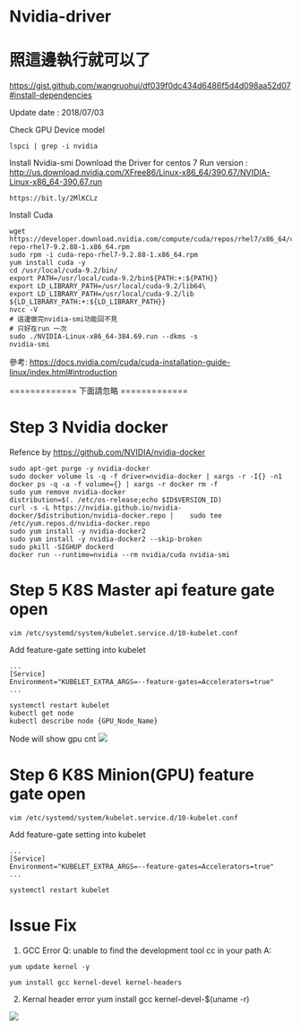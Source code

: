 # Nvidia-driver

照這邊執行就可以了
===

https://gist.github.com/wangruohui/df039f0dc434d6486f5d4d098aa52d07#install-dependencies

Update date : 2018/07/03

Check GPU Device model
```shell=
lspci | grep -i nvidia
```

Install Nvidia-smi
Download the Driver for centos 7
Run version : http://us.download.nvidia.com/XFree86/Linux-x86_64/390.67/NVIDIA-Linux-x86_64-390.67.run

```shell=
https://bit.ly/2MlKCLz
```

Install Cuda
```shell=
wget https://developer.download.nvidia.com/compute/cuda/repos/rhel7/x86_64/cuda-repo-rhel7-9.2.88-1.x86_64.rpm
sudo rpm -i cuda-repo-rhel7-9.2.88-1.x86_64.rpm
yum install cuda -y
cd /usr/local/cuda-9.2/bin/
export PATH=/usr/local/cuda-9.2/bin${PATH:+:${PATH}}
export LD_LIBRARY_PATH=/usr/local/cuda-9.2/lib64\
export LD_LIBRARY_PATH=/usr/local/cuda-9.2/lib                         ${LD_LIBRARY_PATH:+:${LD_LIBRARY_PATH}}
nvcc -V
# 這邊做完nvidia-smi功能回不見
# 只好在run 一次
sudo ./NVIDIA-Linux-x86_64-384.69.run --dkms -s
nvidia-smi
```

參考: https://docs.nvidia.com/cuda/cuda-installation-guide-linux/index.html#introduction

============= 下面請忽略 =============













Step 3 Nvidia docker
===
Refence by https://github.com/NVIDIA/nvidia-docker
```shell=
sudo apt-get purge -y nvidia-docker
sudo docker volume ls -q -f driver=nvidia-docker | xargs -r -I{} -n1 docker ps -q -a -f volume={} | xargs -r docker rm -f
sudo yum remove nvidia-docker
distribution=$(. /etc/os-release;echo $ID$VERSION_ID)
curl -s -L https://nvidia.github.io/nvidia-docker/$distribution/nvidia-docker.repo |    sudo tee /etc/yum.repos.d/nvidia-docker.repo
sudo yum install -y nvidia-docker2
sudo yum install -y nvidia-docker2 --skip-broken
sudo pkill -SIGHUP dockerd
docker run --runtime=nvidia --rm nvidia/cuda nvidia-smi
```


Step 5 K8S Master api feature gate open
===
```shell=
vim /etc/systemd/system/kubelet.service.d/10-kubelet.conf 
```
Add feature-gate setting into kubelet
```
...
[Service]
Environment="KUBELET_EXTRA_ARGS=--feature-gates=Accelerators=true"
...
```

```shell=
systemctl restart kubelet
kubectl get node
kubectl describe node {GPU_Node_Name}
```
Node will show gpu cnt
![](https://i.imgur.com/Bd9bB3j.png)


Step 6 K8S Minion(GPU) feature gate open
===
```shell=
vim /etc/systemd/system/kubelet.service.d/10-kubelet.conf 
```
Add feature-gate setting into kubelet
```
...
[Service]
Environment="KUBELET_EXTRA_ARGS=--feature-gates=Accelerators=true"
...
```

```shell=
systemctl restart kubelet
```


Issue Fix
===
1. GCC Error
Q: unable to find the development tool cc in your path
A: 
```shell=
yum update kernel -y

yum install gcc kernel-devel kernel-headers
```

2. Kernal header error
yum install gcc kernel-devel-$(uname -r)


![](https://i.imgur.com/ZIBjwgJ.png)


